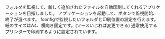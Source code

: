 フォルダを監視して、新しく追加されたファイルを自動印刷してくれるアプリケーションを目指しました。
アプリケーションを起動して、ボタンで監視開始、終了が選べます。
fconfigで監視したいフォルダと印刷位置の設定を行えます。
紙のサイズはA4、横向き固定です。(ソースいじれば変更できる)
通常使用するプリンターで印刷するように設定されています。
